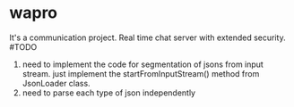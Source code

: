 # wapro
It's a communication project. Real time chat server with extended security.
#TODO
1. need to implement the code for segmentation of jsons from input stream. just implement the startFromInputStream() method from JsonLoader class.
2. need to parse each type of json independently 
